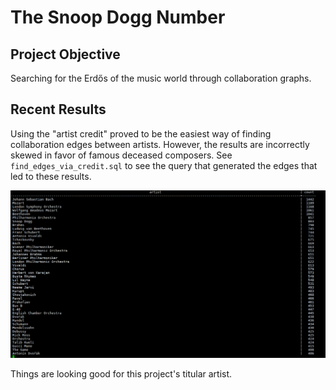 # The Snoop Dogg Number

## Project Objective

Searching for the Erdős of the music world through collaboration graphs.

## Recent Results

Using the "artist credit" proved to be the easiest way of finding collaboration edges between artists. However, the results are incorrectly skewed in favor of famous deceased composers. See `find_edges_via_credit.sql` to see the query that generated the edges that led to these results.

![Alt text](collaborator_count.png?raw=true "Collaborator counts based on the artist credit method of finding edges")

Things are looking good for this project's titular artist.

